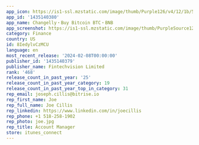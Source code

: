 ```yaml
---
app_icon: https://is1-ssl.mzstatic.com/image/thumb/Purple126/v4/12/1b/51/121b5113-157d-2c3c-acad-59f3469e94bc/AppIcon-0-1x_U007emarketing-0-6-0-85-220.png/1024x1024bb.png
app_id: '1435140380'
app_name: Changelly・Buy Bitcoin BTC・BNB
app_screenshot: https://is1-ssl.mzstatic.com/image/thumb/PurpleSource126/v4/87/d4/e3/87d4e32f-8e9c-02b0-5d29-8218e0f6472a/f4cecf12-7a4d-4644-84a8-cc35c65f99a3__U005b6.5_U005d_1_U005bUSA_U005d.jpg/1242x2688bb.png
category: Finance
country: US
id: 8IedylvCzMCU
language: en
most_recent_release: '2024-02-08T00:00:00'
publisher_id: '1435140379'
publisher_name: Fintechvision Limited
rank: '468'
release_count_in_past_year: '25'
release_count_in_past_year_category: 19
release_count_in_past_year_top_in_category: 31
rep_email: joseph.cillis@bitrise.io
rep_first_name: Joe
rep_full_name: Joe Cillis
rep_linkedin: https://www.linkedin.com/in/joecillis
rep_phone: +1 518-258-1902
rep_photo: joe.jpg
rep_title: Account Manager
store: itunes_connect
---
```

